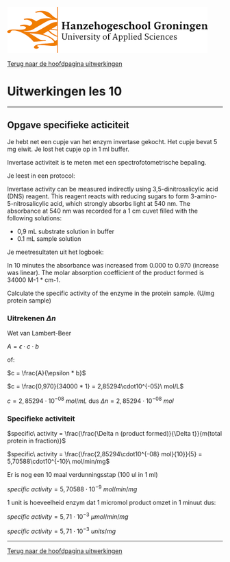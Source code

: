 ![Hanze](../../hanze/hanze.png)

[Terug naar de hoofdpagina uitwerkingen](../uitwerkingen.md)

# Uitwerkingen les 10

---

## Opgave specifieke acticiteit

Je hebt net een cupje van het enzym invertase gekocht.
Het cupje bevat 5 mg eiwit.
Je lost het cupje op in 1 ml buffer.

Invertase activiteit is te meten met een spectrofotometrische bepaling.

Je leest in een protocol:

Invertase activity can be measured indirectly using 3,5-dinitrosalicylic acid (DNS) reagent. This reagent reacts with reducing sugars to form 3-amino-5-nitrosalicylic acid, which strongly absorbs light at 540 nm.
The absorbance at 540 nm was recorded for a 1 cm cuvet filled with the following solutions:
-	0,9 mL substrate solution in buffer
-	0.1 mL sample solution

Je meetresultaten uit het logboek:

In 10 minutes the absorbance was increased from 0.000 to 0.970 (increase was linear).
The molar absorption coefficient of the product formed is 34000 M-1 * cm-1.

Calculate the specific activity of the enzyme in the protein sample. (U/mg protein sample)

### Uitrekenen $\Delta n$


Wet van Lambert-Beer

$A = \epsilon \cdot c \cdot b$

of:

$c = \frac{A}{\epsilon * b}$

$c = \frac{0,970}{34000 * 1} = 2,85294\cdot10^{-05}\ mol/L$

$c =  2,85294\cdot10^{-08}\ mol/mL$
dus
$\Delta n = 2,85294\cdot10^{-08}\ mol$


### Specifieke activiteit

$specific\ activity = \frac{\frac{\Delta n (product formed)}{\Delta t}}{m(total protein in fraction)}$

$specific\ activity = \frac{\frac{2,85294\cdot10^{-08} mol}{10}}{5} = 5,70588\cdot10^{-10}\ mol/min/mg$

Er is nog een 10 maal verdunningsstap (100 ul in 1 ml)

$specific\ activity = 5,70588\cdot10^{-9}\ mol/min/mg$

1 unit is hoeveelheid enzym dat 1 micromol product omzet in 1 minuut dus:

$specific\ activity = 5,71\cdot10^{-3}\ \mu mol/min/mg$

$specific\ activity = 5,71\cdot10^{-3}\ units/mg$

--- 

[Terug naar de hoofdpagina uitwerkingen](../uitwerkingen.md)

<script type="text/x-mathjax-config">
  MathJax.Hub.Config({
    tex2jax: {
      inlineMath: [ ['$','$'], ["\\(","\\)"] ],
      processEscapes: true
    }
  });
</script>
    
<script type="text/javascript"
        src="https://cdn.mathjax.org/mathjax/latest/MathJax.js?config=TeX-AMS-MML_HTMLorMML">
</script>